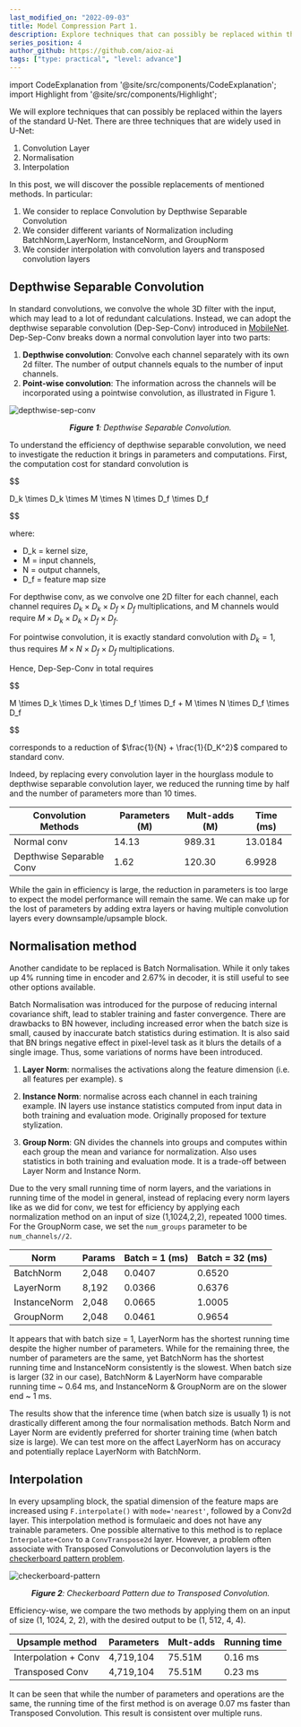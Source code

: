 ```yaml
---
last_modified_on: "2022-09-03"
title: Model Compression Part 1.
description: Explore techniques that can possibly be replaced within the layers of the standard U-Net. 
series_position: 4
author_github: https://github.com/aioz-ai
tags: ["type: practical", "level: advance"]
---
```


import CodeExplanation from '@site/src/components/CodeExplanation';
import Highlight from '@site/src/components/Highlight';

We will explore techniques that can possibly be replaced within the layers of the standard U-Net. There are three techniques that are widely used in U-Net:

1. Convolution Layer
2. Normalisation
3. Interpolation 

In this post, we will discover the possible replacements of mentioned methods. In particular:
1. We consider to replace Convolution by Depthwise Separable Convolution 
2. We consider different variants of Normalization including BatchNorm,LayerNorm, InstanceNorm, and GroupNorm
3. We consider interpolation with convolution layers and transposed convolution layers

## Depthwise Separable Convolution 

In standard convolutions, we convolve the whole 3D filter with the input, which may lead to a lot of redundant calculations. Instead, we can adopt the depthwise separable convolution (Dep-Sep-Conv) introduced in [MobileNet](https://arxiv.org/pdf/1704.04861.pdf). Dep-Sep-Conv breaks down a normal convolution layer into two parts:
1. **Depthwise convolution**: Convolve each channel separately with its own 2d filter. The number of output channels equals to the number of input channels.  
2. **Point-wise convolution**: The information across the channels will be incorporated using a pointwise convolution, as illustrated in Figure 1. 

![depthwise-sep-conv](https://drive.google.com/uc?id=1ov4mIYGmBZAc8ydkcU45ejtSJUtutjhB)
*<center>**Figure 1**: Depthwise Separable Convolution.</center>*


To understand the efficiency of depthwise separable convolution, we need to investigate the reduction it brings in parameters and computations. First, the computation cost for standard convolution is   

$$

D_k \times D_k \times M \times N \times D_f \times D_f  

$$

where:
- D_k = kernel size,
- M = input channels,
- N = output channels,
- D_f = feature map size 

For depthwise conv, as we convolve one 2D filter for each channel, each channel requires $D_k \times D_k \times D_f \times D_f$ multiplications, and M channels would require  $M \times D_k \times D_k \times D_f \times D_f$.

For pointwise convolution, it is exactly standard convolution with $D_k = 1$, thus requires $M \times N \times D_f \times D_f$ multiplications. 

Hence, Dep-Sep-Conv in total requires 

$$

M \times D_k \times D_k \times D_f \times D_f + M \times N \times D_f \times D_f

$$

corresponds to a reduction of $\frac{1}{N} + \frac{1}{D_K^2}$ compared to standard conv.

Indeed, by replacing every convolution layer in the hourglass module to depthwise separable convolution layer, we reduced the running time by half and the number of parameters more than 10 times. 

| Convolution Methods      | Parameters (M) | Mult-adds (M) | Time (ms) | 
|--------------------------|----------------|---------------|-----------|
| Normal conv              | 14.13          | 989.31        | 13.0184   |
| Depthwise Separable Conv | 1.62           | 120.30        | 6.9928    |

While the gain in efficiency is large, the reduction in parameters is too large to expect the model performance will remain the same. We can make up for the lost of parameters by adding extra layers or having multiple convolution layers every downsample/upsample block.  


## Normalisation method
Another candidate to be replaced is Batch Normalisation. While it only takes up 4% running time in encoder and 2.67% in decoder, it is still useful to see other options available. 


Batch Normalisation was introduced for the purpose of reducing internal covariance shift, lead to stabler training and faster convergence. There are drawbacks to BN however, including increased error when the batch size is small, caused by inaccurate batch statistics during estimation. It is also said that BN brings negative effect in pixel-level task as it blurs the details of a single image. Thus, some variations of norms have been introduced.

1. **Layer Norm**: normalises the activations along the feature dimension (i.e. all features per example). s
   
2. **Instance Norm**: normalise across each channel in each training example. IN layers use instance statistics computed from input data in both training and evaluation mode. Originally proposed for texture stylization.

3. **Group Norm**: GN divides the channels into groups and computes within each group the mean and variance for normalization. Also uses statistics in both training and evaluation mode. It is a trade-off between Layer Norm and Instance Norm.

Due to the very small running time of norm layers, and the variations in running time of the model in general, instead of replacing every norm layers like as we did for conv, we test for efficiency by applying each normalization method on an input of size (1,1024,2,2), repeated 1000 times. For the GroupNorm case, we set the `num_groups` parameter to be `num_channels//2`. 


| Norm         | Params | Batch = 1 (ms) | Batch = 32 (ms) |
|--------------|--------|----------------|-----------------| 
| BatchNorm    | 2,048  | 0.0407         | 0.6520          |
| LayerNorm    | 8,192  | 0.0366         | 0.6376          |
| InstanceNorm | 2,048  | 0.0665         | 1.0005          |
| GroupNorm    | 2,048  | 0.0461         | 0.9654          | 

It appears that with batch size = 1, LayerNorm has the shortest running time despite the higher number of parameters. While for the remaining three, the number of parameters are the same, yet BatchNorm has the shortest running time and InstanceNorm consistently is the slowest. 
When batch size is larger (32 in our case), BatchNorm & LayerNorm have comparable running time ~ 0.64 ms, and InstanceNorm & GroupNorm are on the slower end ~ 1 ms.

The results show that the inference time (when batch size is usually 1) is not drastically different among the four normalisation methods. Batch Norm and Layer Norm are evidently preferred for shorter training time (when batch size is large). We can test more on the affect LayerNorm has on accuracy and potentially replace LayerNorm with BatchNorm.


## Interpolation 
In every upsampling block, the spatial dimension of the feature maps are increased using `F.interpolate()` with `mode='nearest'`, followed by a Conv2d layer. This interpolation method is formulaeic and does not have any trainable parameters. One possible alternative to this method is to replace `Interpolate+Conv` to a `ConvTranspose2d` layer. However, a problem often associate with Transposed Convolutions or Deconvolution layers is the [checkerboard pattern problem](https://distill.pub/2016/deconv-checkerboard/).

![checkerboard-pattern](https://drive.google.com/uc?id=10oMktQ8QbqT1qzzVAMVwNbuWl5_XMTiq)
*<center>**Figure 2**: Checkerboard Pattern due to Transposed Convolution.</center>*


Efficiency-wise, we compare the two methods by applying them on an input of size (1, 1024, 2, 2), with the desired output to be (1, 512, 4, 4).

| Upsample method      | Parameters | Mult-adds | Running time | 
|----------------------|------------|-----------|--------------| 
| Interpolation + Conv | 4,719,104  | 75.51M    | 0.16 ms      |
| Transposed Conv      | 4,719,104  | 75.51M    | 0.23 ms      |

It can be seen that while the number of parameters and operations are the same, the running time of the first method is on average 0.07 ms faster than Transposed Convolution. This result is consistent over multiple runs. 
